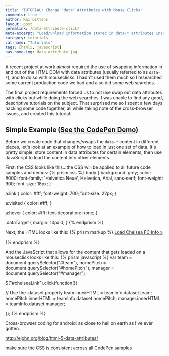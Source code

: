 ```yaml
---
title: 'TUTORIAL: Change "data" Attributes with Mouse Clicks'
comments: true
author: Kai Gittens
layout: post
permalink: /data-attribute-click/
meta-excerpt: "Load/unload information stored in data-* attributes inside HTML with mouse clicks in a cross-browser compatible way. Includes demos."
category: tutorials
cat-name: "Tutorials"
tags: [html5, javascript]
has-home-img: data-attribute.jpg
---
```

A recent project at work *almost* required the use of swapping information in and out of the HTML DOM with data attributes (usually referred to as `data-*`), and to do so with mouseclicks. I hadn't used them much so I researched some current production code we had and also did some web searches.

The final project requirements forced us to not use swap out data attributes with clicks but while doing the web searches, I was unable to find any good, descriptive tutorials on the subject. That surprised me so I spent a few days hacking some code together, all while taking note of the cross-browser issues, and created this tutorial.

Simple Example (<a href="http://codepen.io/kaidez/pen/WbvEab" target="blank">See the CodePen Demo</a>)
---------------------
Before we create code that changes/swaps the `data-*` content in different places, let's look at an example of how to load in just one set of data. It's pretty simple: store content in data attributes for certain elements, then use JavaScript to load the content into other elements.

First, the CSS looks like this...the CSS will be applied to all future code samples and demos:
{% prism css %}
body {
  background: grey;
  color: #000;
  font-family: 'Helvetica Neue', Helvetica, Arial, sans-serif;
  font-weight: 900;
  font-size: 18px;
}

a:link {
  color: #fff;
  font-weight: 700;
  font-size: 22px;
}

a:visited {
  color: #fff;
}

a:hover {
  color: #fff;
  text-decoration: none;
}

.dataTarget {
  margin: 10px 0;
}
{% endprism %}

Next, the HTML looks like this:
{% prism markup %}
<a href="#" id="chelseaLink">Load Chelsea FC Info &raquo;</a>

<div
id="teamInfo"
data-team="Chelsea"
data-home-pitch="Stanford Bridge"
data-manager="José Mourinho">


</div>  

<div id="team" class="dataTarget"></div>
<div id="homePitch" class="dataTarget"></div>
<div id="manager" class="dataTarget"></div>
{% endprism %}


And the JavaScript that allows for the content that gets loaded on a mouseclick looks like this:
{% prism javascript %}
var team = document.querySelector("#team"),
homePitch = document.querySelector("#homePitch"),
manager = document.querySelector("#manager");

$("#chelseaLink").click(function(){

  // Use the .dataset property
  team.innerHTML = teamInfo.dataset.team;
  homePitch.innerHTML = teamInfo.dataset.homePitch;
  manager.innerHTML = teamInfo.dataset.manager;

});
{% endprism %}

Cross-browser coding for android: as close to hell on earth as I've ever gotten.

http://ejohn.org/blog/html-5-data-attributes/

make sure the CSS is consistent across all CodePen samples

